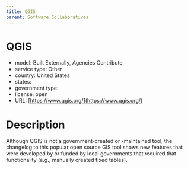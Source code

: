 ```yaml
---
title: QGIS
parent: Software Collaboratives
---
```


# QGIS

- model: Built Externally, Agencies Contribute
- service type: Other
- country: United States
- states: 
- government type: 
- license: open
- URL: [https://www.qgis.org/](https://www.qgis.org/)

# Description
Although QGIS is not a government-created or -maintained tool, the changelog to this popular open source GIS tool shows new features that were developed by or funded by local governments that required that functionality (e.g., manually created fixed tables).
